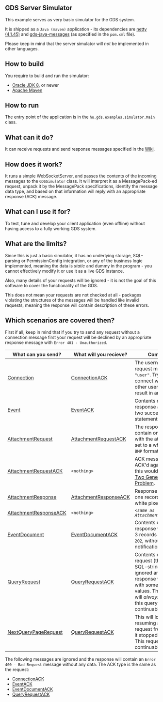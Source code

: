## GDS Server Simulator

This example serves as very basic simulator for the GDS system.

It is shipped as a `Java (maven)`  application - its dependencies are [netty (4.1.45)](https://github.com/netty/netty) and [gds-java-messages](https://github.com/arh-eu/gds-java-messages) (as specified in the `pom.xml` file).
 
 Please keep in mind that the server simulator will _not_ be implemented in other languages.

## How to build

You require to build and run the simulator: 

* [Oracle JDK 8](http://www.oracle.com/technetwork/java/), or newer
* [Apache Maven](http://maven.apache.org/)

## How to run

The entry point of the application is in the `hu.gds.examples.simulator.Main` class.

## What can it do?

It can receive requests and send response messages specified in the [Wiki](https://github.com/arh-eu/gds/wiki/Messages). 

## How does it work?

It runs a simple WebSocketServer, and passes the contents of the incoming messages to the `GDSSimulator` class. It will interpret it as a MessagePack-ed request, unpack it by the MessagePack specifications, identify the message data type, and based on that information will reply with an appropriate response (ACK) message.

## What can I use it for?

To test, tune and develop your client application (even offline) without having access to a fully working GDS system.

## What are the limits?

Since this is just a basic simulator, it has no underlying storage, SQL-parsing or PermissionConfig integration, or any of the business logic implemented, meaning the data is _static_ and dummy in the program - you cannot effectively modify it or use it as a live GDS instance.

Also, many details of your requests will be ignored - it is not the goal of this software to cover the functionality of the GDS. 

This does not mean your requests are not checked at all - packages violating the structures of the messages will be handled like invalid requests, meaning the response will contain description of these errors. 


## Which scenarios are covered then?


First if all, keep in mind that if you try to send any request without a connection message first your request will be declined by an appropriate response message with `Error 401 - Unauthorized`.

| What can you send? | What will you recieve? | Comments |
| ------------------ | ---------------------- | -------- |
| [Connection](https://github.com/arh-eu/gds/wiki/Connection) | [ConnectionACK](https://github.com/arh-eu/gds/wiki/Connection-ACK) | The username in the request must be `"user"`. Trying to connect with any other username will result in an error. |
| [Event](https://github.com/arh-eu/gds/wiki/Event) | [EventACK](https://github.com/arh-eu/gds/wiki/Event-ACK) | Contents of the response are about two successful `INSERT` statements.  |
| [AttachmentRequest](https://github.com/arh-eu/gds/wiki/Attachment-request) | [AttachmentRequestACK](https://github.com/arh-eu/gds/wiki/Attachment-request-ACK) | The response will contain one record with the attachment set to a white pixel in `BMP` format. | 
| [AttachmentRequestACK](https://github.com/arh-eu/gds/wiki/Attachment-request-ACK) | `<nothing>` | ACK messages are not ACK'd again because this would lead to the [Two Generals' Problem](https://en.wikipedia.org/wiki/Two_Generals%27_Problem). | 
| [AttachmentResponse](https://github.com/arh-eu/gds/wiki/Attachment-response) | [AttachmentResponseACK](https://github.com/arh-eu/gds/wiki/Attachment-response-ACK) | Response will contain one record with a white pixel attached. |
| [AttachmentResponseACK](https://github.com/arh-eu/gds/wiki/Attachment-response-ACK) | `<nothing>` | _`<same as AttachmentRequestACK>`_ |
| [EventDocument](https://github.com/arh-eu/gds/wiki/EventDocument) | [EventDocumentACK](https://github.com/arh-eu/gds/wiki/Event-Document-ACK) | Contents of the response will contain 3 records with code `202`, without notification. |
| [QueryRequest](https://github.com/arh-eu/gds/wiki/Query-request) | [QueryRequestACK](https://github.com/arh-eu/gds/wiki/Query-request-ACK) | Contents of your request (the specified SQL-string) will be ignored and the response will be filled with some predefined values. The response will _always_ say that this query is continuable.|
|[NextQueryPageRequest](https://github.com/arh-eu/gds/wiki/Next-Query-Page-request) |[QueryRequestACK](https://github.com/arh-eu/gds/wiki/Query-request-ACK) | This will look like it is resuming an existing request from the rows it stopped last time. This request is "_not_" continuable. |


The following messages are ignored and the response will contain an `Error 400 - Bad Request` message without any data. The ACK type is the same as the request:

  - [ConnectionACK](https://github.com/arh-eu/gds/wiki/Connection-ACK)
  - [EventACK](https://github.com/arh-eu/gds/wiki/Event-ACK)
  - [EventDocumentACK](https://github.com/arh-eu/gds/wiki/Event-Document-ACK)
  - [QueryRequestACK](https://github.com/arh-eu/gds/wiki/Query-request-ACK)
